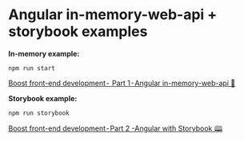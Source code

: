 # Angular in-memory-web-api + storybook examples

**In-memory example:** 

`npm run start`

[Boost front-end development -  Part 1 - Angular in-memory-web-api 🧠](https://medium.com/@ohadinho25/boost-front-end-development-part-1-angular-in-memory-web-api-c3a0dd46f7a6)

**Storybook example:** 

`npm run storybook`

[Boost front-end development - Part 2 -Angular with Storybook 🕮](https://medium.com/@ohadinho25/boost-front-end-development-part-2-angular-with-storybook-b986008b4308)
